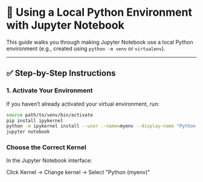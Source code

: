 # 🧠 Using a Local Python Environment with Jupyter Notebook

This guide walks you through making Jupyter Notebook use a local Python environment (e.g., created using `python -m venv` or `virtualenv`).

---

## ✅ Step-by-Step Instructions

### 1. Activate Your Environment

If you haven’t already activated your virtual environment, run:

```bash
source path/to/venv/bin/activate
pip install ipykernel
python -m ipykernel install --user --name=myenv --display-name "Python (myenv)"
jupyter notebook
```

### Choose the Correct Kernel
In the Jupyter Notebook interface:

Click Kernel → Change kernel → Select "Python (myenv)"
